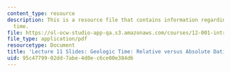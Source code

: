 ```yaml
---
content_type: resource
description: This is a resource file that contains information regarding geologic
  time.
file: https://ol-ocw-studio-app-qa.s3.amazonaws.com/courses/12-001-introduction-to-geology-fall-2013/95c4779902dd7abe4d0ec6ce00e384d6_MIT12_001F13_Lecture11slides.pdf
file_type: application/pdf
resourcetype: Document
title: 'Lecture 11 Slides: Geologic Time: Relative versus Absolute Dating'
uid: 95c47799-02dd-7abe-4d0e-c6ce00e384d6
---
```

